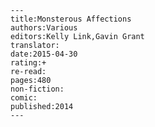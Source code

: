 
    ---
    title:Monsterous Affections
    authors:Various
    editors:Kelly Link,Gavin Grant
    translator:
    date:2015-04-30
    rating:+
    re-read:
    pages:480
    non-fiction:
    comic:
    published:2014
    ---

    